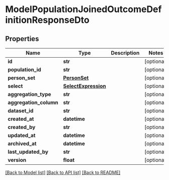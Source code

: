 # ModelPopulationJoinedOutcomeDefinitionResponseDto

## Properties
Name | Type | Description | Notes
------------ | ------------- | ------------- | -------------
**id** | **str** |  | [optional] 
**population_id** | **str** |  | [optional] 
**person_set** | [**PersonSet**](PersonSet.md) |  | [optional] 
**select** | [**SelectExpression**](SelectExpression.md) |  | [optional] 
**aggregation_type** | **str** |  | [optional] 
**aggregation_column** | **str** |  | [optional] 
**dataset_id** | **str** |  | [optional] 
**created_at** | **datetime** |  | [optional] 
**created_by** | **str** |  | [optional] 
**updated_at** | **datetime** |  | [optional] 
**archived_at** | **datetime** |  | [optional] 
**last_updated_by** | **str** |  | [optional] 
**version** | **float** |  | [optional] 

[[Back to Model list]](../README.md#documentation-for-models) [[Back to API list]](../README.md#documentation-for-api-endpoints) [[Back to README]](../README.md)

